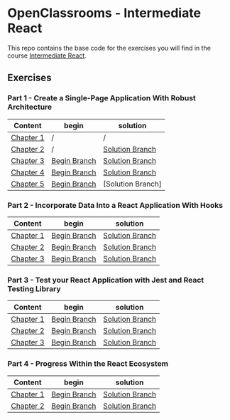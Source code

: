 # OpenClassrooms - Intermediate React

This repo contains the base code for the exercises you will find in the course [Intermediate React](https://openclassrooms.com/fr/courses/7315991-intermediate-react).

## Exercises

### Part 1 - Create a Single-Page Application With Robust Architecture

| Content                                                                                                                                     | begin                                                                     | solution                                                       |
| ------------------------------------------------------------------------------------------------------------------------------------------- | ------------------------------------------------------------------------- | -------------------------------------------------------------- |
| [Chapter 1](https://openclassrooms.com/fr/courses/7315991-intermediate-react/7521745-get-the-most-out-of-this-course)                         | /                                                                         | /                                                              |
| [Chapter 2](https://openclassrooms.com/fr/courses/7315991-intermediate-react/7521881-structure-your-project)                      | / | [Solution Branch](https://github.com/OpenClassrooms-Student-Center/7315991-Intermediate-React/tree/P1C2-solution-en) |
| [Chapter 3](https://openclassrooms.com/fr/courses/7315991-intermediate-react/7522219-turn-your-application-into-a-single-page-app-with-react-router) | [Begin Branch](https://github.com/OpenClassrooms-Student-Center/7315991-Intermediate-React/tree/P1C3-begin-en) | [Solution Branch](https://github.com/OpenClassrooms-Student-Center/7315991-Intermediate-React/tree/P1C3-solution-en) |
| [Chapter 4](https://openclassrooms.com/fr/courses/7315991-intermediate-react/7522447-specify-types-of-props-with-proptypes) | [Begin Branch](https://github.com/OpenClassrooms-Student-Center/7315991-Intermediate-React/tree/P1C4-begin-en) | [Solution Branch](https://github.com/OpenClassrooms-Student-Center/7315991-Intermediate-React/tree/P1C4-solution-en) |
| [Chapter 5](https://openclassrooms.com/fr/courses/7315991-intermediate-react/7522766-scope-your-css-with-styled-components) | [Begin Branch](https://github.com/OpenClassrooms-Student-Center/7315991-Intermediate-React/tree/P1C5-begin-en) | [Solution Branch] |

### Part 2 - Incorporate Data Into a React Application With Hooks

| Content                                                                                                                                                    | begin                                                                                                                                                                                                             | solution                                                                                                                                                                                                                      |
| ---------------------------------------------------------------------------------------------------------------------------------------------------------- | ----------------------------------------------------------------------------------------------------------------------------------------------------------------------------------------------------------------- | ----------------------------------------------------------------------------------------------------------------------------------------------------------------------------------------------------------------------------- |
| [Chapter 1](https://openclassrooms.com/fr/courses/7315991-intermediate-react/7523131-use-your-knowledge-of-usestate-and-useeffect-to-make-api-calls)                                     | [Begin Branch](https://github.com/OpenClassrooms-Student-Center/7315991-Intermediate-React/tree/P2C1-begin-en)                                                                                                                                                                                                                  | [Solution Branch](https://github.com/OpenClassrooms-Student-Center/7315991-Intermediate-React/tree/P2C1-solution-en)                                                                                                            |
| [Chapter 2](https://openclassrooms.com/fr/courses/7315991-intermediate-react/7523403-share-your-data-with-context-and-usecontext)                    | [Begin Branch](https://github.com/OpenClassrooms-Student-Center/7315991-Intermediate-React/tree/P2C2-begin-en)                                                                                                      | [Solution Branch](https://github.com/OpenClassrooms-Student-Center/7315991-Intermediate-React/tree/P2C2-solution)                                                                                                            |
| [Chapter 3](https://openclassrooms.com/fr/courses/7315991-intermediate-react/7523589-take-hooks-to-the-next-level) | [Begin Branch](https://github.com/OpenClassrooms-Student-Center/7315991-Intermediate-React/tree/P2C3-begin)                                                                                                      | [Solution Branch](https://github.com/OpenClassrooms-Student-Center/7315991-Intermediate-React/tree/P2C3-solution)                                                                                                            |

### Part 3 - Test your React Application with Jest and React Testing Library

| Content                                                                                                                                 | begin                                                                                                        | solution                                                                                                           |
| --------------------------------------------------------------------------------------------------------------------------------------- | ------------------------------------------------------------------------------------------------------------ | ------------------------------------------------------------------------------------------------------------------ |
| [Chapter 1](https://openclassrooms.com/fr/courses/7315991-intermediate-react/7523898-discover-the-basics-of-testing-in-react-with-jest)  | [Begin Branch](https://github.com/OpenClassrooms-Student-Center/7315991-Intermediate-React/tree/P3C1-begin) | [Solution Branch](https://github.com/OpenClassrooms-Student-Center/7315991-Intermediate-React/tree/P3C1-solution) |
| [Chapter 2](https://openclassrooms.com/fr/courses/7315991-intermediate-react/7524093-test-your-components-with-react-testing-library) | [Begin Branch](https://github.com/OpenClassrooms-Student-Center/7315991-Intermediate-React/tree/P3C2-begin) | [Solution Branch](https://github.com/OpenClassrooms-Student-Center/7315991-Intermediate-React/tree/P3C2-solution-en) |
| [Chapter 3](https://openclassrooms.com/fr/courses/7315991-intermediate-react/7524353-take-testing-further)             | [Begin Branch](https://github.com/OpenClassrooms-Student-Center/7315991-Intermediate-React/tree/P3C3-begin) | [Solution Branch](https://github.com/OpenClassrooms-Student-Center/7315991-Intermediate-React/tree/P3C3-solution) |

### Part 4 - Progress Within the React Ecosystem

| Content                                                                                                       | begin | solution |
| ------------------------------------------------------------------------------------------------------------- | ----- | -------- |
| [Chapter 1](https://openclassrooms.com/fr/courses/7315991-intermediate-react/7524717-understand-old-react-syntax) | [Begin Branch](https://github.com/OpenClassrooms-Student-Center/7315991-Intermediate-React/tree/P4C1-begin)     | [Solution Branch](https://github.com/OpenClassrooms-Student-Center/7315991-Intermediate-React/tree/P4C1-solution)       |
| [Chapter 2](https://openclassrooms.com/fr/courses/7315991-intermediate-react/7524995-display-data-from-an-api-in-a-class-component) | [Begin Branch](https://github.com/OpenClassrooms-Student-Center/7315991-Intermediate-React/tree/P4C2-begin) | [Solution Branch](https://github.com/OpenClassrooms-Student-Center/7315991-Intermediate-React/tree/P4C2-screencast-en) |
